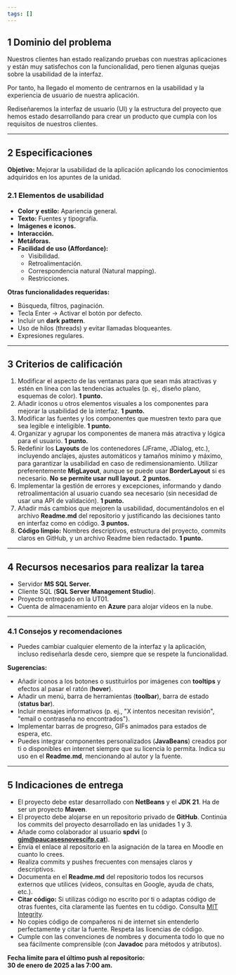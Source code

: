 ```yaml
---
tags: []
---
```

## 1 Dominio del problema

Nuestros clientes han estado realizando pruebas con nuestras aplicaciones y están muy satisfechos con la funcionalidad, pero tienen algunas quejas sobre la usabilidad de la interfaz.

Por tanto, ha llegado el momento de centrarnos en la usabilidad y la experiencia de usuario de nuestra aplicación.

Rediseñaremos la interfaz de usuario (UI) y la estructura del proyecto que hemos estado desarrollando para crear un producto que cumpla con los requisitos de nuestros clientes.

---

## 2 Especificaciones

**Objetivo:** Mejorar la usabilidad de la aplicación aplicando los conocimientos adquiridos en los apuntes de la unidad.

### 2.1 Elementos de usabilidad

- **Color y estilo:** Apariencia general.
- **Texto:** Fuentes y tipografía.
- **Imágenes e iconos.**
- **Interacción.**
- **Metáforas.**
- **Facilidad de uso (Affordance):**
    - Visibilidad.
    - Retroalimentación.
    - Correspondencia natural (Natural mapping).
    - Restricciones.

**Otras funcionalidades requeridas:**

- Búsqueda, filtros, paginación.
- Tecla Enter -> Activar el botón por defecto.
- Incluir un **dark pattern**.
- Uso de hilos (threads) y evitar llamadas bloqueantes.
- Expresiones regulares.

---

## 3 Criterios de calificación

1. Modificar el aspecto de las ventanas para que sean más atractivas y estén en línea con las tendencias actuales (p. ej., diseño plano, esquemas de color). **1 punto.**
2. Añadir iconos u otros elementos visuales a los componentes para mejorar la usabilidad de la interfaz. **1 punto.**
3. Modificar las fuentes y los componentes que muestren texto para que sea legible e inteligible. **1 punto.**
4. Organizar y agrupar los componentes de manera más atractiva y lógica para el usuario. **1 punto.**
5. Redefinir los **Layouts** de los contenedores (JFrame, JDialog, etc.), incluyendo anclajes, ajustes automáticos y tamaños mínimo y máximo, para garantizar la usabilidad en caso de redimensionamiento. Utilizar preferentemente **MigLayout**, aunque se puede usar **BorderLayout** si es necesario. **No se permite usar null layout.** **2 puntos.**
6. Implementar la gestión de errores y excepciones, informando y dando retroalimentación al usuario cuando sea necesario (sin necesidad de usar una API de validación). **1 punto.**
7. Añadir más cambios que mejoren la usabilidad, documentándolos en el archivo **Readme.md** del repositorio y justificando las decisiones tanto en interfaz como en código. **3 puntos.**
8. **Código limpio:** Nombres descriptivos, estructura del proyecto, commits claros en GitHub, y un archivo Readme bien redactado. **1 punto.**

---

## 4 Recursos necesarios para realizar la tarea

- Servidor **MS SQL Server.**
- Cliente SQL (**SQL Server Management Studio**).
- Proyecto entregado en la UT01.
- Cuenta de almacenamiento en **Azure** para alojar vídeos en la nube.

---

### 4.1 Consejos y recomendaciones

- Puedes cambiar cualquier elemento de la interfaz y la aplicación, incluso rediseñarla desde cero, siempre que se respete la funcionalidad.

**Sugerencias:**

- Añadir iconos a los botones o sustituirlos por imágenes con **tooltips** y efectos al pasar el ratón (**hover**).
- Añadir un menú, barra de herramientas (**toolbar**), barra de estado (**status bar**).
- Incluir mensajes informativos (p. ej., "X intentos necesitan revisión", "email o contraseña no encontrados").
- Implementar barras de progreso, GIFs animados para estados de espera, etc.
- Puedes integrar componentes personalizados (**JavaBeans**) creados por ti o disponibles en internet siempre que su licencia lo permita. Indica su uso en el **Readme.md**, mencionando al autor y la fuente.

---

## 5 Indicaciones de entrega

- El proyecto debe estar desarrollado con **NetBeans** y el **JDK 21**. Ha de ser un proyecto **Maven**.
- El proyecto debe alojarse en un repositorio privado de **GitHub**. Continúa los commits del proyecto desarrollado en las unidades 1 y 3.
- Añade como colaborador al usuario **spdvi** (o **[gjm@paucasesnovescifp.cat](mailto:gjm@paucasesnovescifp.cat)**).
- Envía el enlace al repositorio en la asignación de la tarea en Moodle en cuanto lo crees.
- Realiza commits y pushes frecuentes con mensajes claros y descriptivos.
- Documenta en el **Readme.md** del repositorio todos los recursos externos que utilices (videos, consultas en Google, ayuda de chats, etc.).
- **Citar código:** Si utilizas código no escrito por ti o adaptas código de otras fuentes, cita claramente las fuentes en tu código. Consulta [MIT Integrity](http://integrity.mit.edu/handbook/writing-code).
- No copies código de compañeros ni de internet sin entenderlo perfectamente y citar la fuente. Respeta las licencias de código.
- Cumple con las convenciones de nombres y documenta todo lo que no sea fácilmente comprensible (con **Javadoc** para métodos y atributos).

**Fecha límite para el último push al repositorio:**  
**30 de enero de 2025 a las 7:00 am.**
